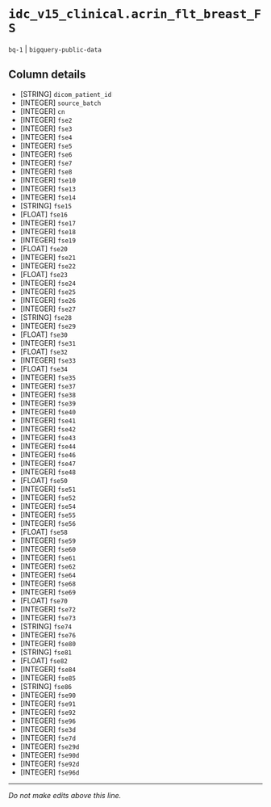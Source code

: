 # `idc_v15_clinical.acrin_flt_breast_FS`
`bq-1` | `bigquery-public-data`

## Column details
* [STRING]    `dicom_patient_id`
* [INTEGER]   `source_batch`
* [INTEGER]   `cn`
* [INTEGER]   `fse2`
* [INTEGER]   `fse3`
* [INTEGER]   `fse4`
* [INTEGER]   `fse5`
* [INTEGER]   `fse6`
* [INTEGER]   `fse7`
* [INTEGER]   `fse8`
* [INTEGER]   `fse10`
* [INTEGER]   `fse13`
* [INTEGER]   `fse14`
* [STRING]    `fse15`
* [FLOAT]     `fse16`
* [INTEGER]   `fse17`
* [INTEGER]   `fse18`
* [INTEGER]   `fse19`
* [FLOAT]     `fse20`
* [INTEGER]   `fse21`
* [INTEGER]   `fse22`
* [FLOAT]     `fse23`
* [INTEGER]   `fse24`
* [INTEGER]   `fse25`
* [INTEGER]   `fse26`
* [INTEGER]   `fse27`
* [STRING]    `fse28`
* [INTEGER]   `fse29`
* [FLOAT]     `fse30`
* [INTEGER]   `fse31`
* [FLOAT]     `fse32`
* [INTEGER]   `fse33`
* [FLOAT]     `fse34`
* [INTEGER]   `fse35`
* [INTEGER]   `fse37`
* [INTEGER]   `fse38`
* [INTEGER]   `fse39`
* [INTEGER]   `fse40`
* [INTEGER]   `fse41`
* [INTEGER]   `fse42`
* [INTEGER]   `fse43`
* [INTEGER]   `fse44`
* [INTEGER]   `fse46`
* [INTEGER]   `fse47`
* [INTEGER]   `fse48`
* [FLOAT]     `fse50`
* [INTEGER]   `fse51`
* [INTEGER]   `fse52`
* [INTEGER]   `fse54`
* [INTEGER]   `fse55`
* [INTEGER]   `fse56`
* [FLOAT]     `fse58`
* [INTEGER]   `fse59`
* [INTEGER]   `fse60`
* [INTEGER]   `fse61`
* [INTEGER]   `fse62`
* [INTEGER]   `fse64`
* [INTEGER]   `fse68`
* [INTEGER]   `fse69`
* [FLOAT]     `fse70`
* [INTEGER]   `fse72`
* [INTEGER]   `fse73`
* [STRING]    `fse74`
* [INTEGER]   `fse76`
* [INTEGER]   `fse80`
* [STRING]    `fse81`
* [FLOAT]     `fse82`
* [INTEGER]   `fse84`
* [INTEGER]   `fse85`
* [STRING]    `fse86`
* [INTEGER]   `fse90`
* [INTEGER]   `fse91`
* [INTEGER]   `fse92`
* [INTEGER]   `fse96`
* [INTEGER]   `fse3d`
* [INTEGER]   `fse7d`
* [INTEGER]   `fse29d`
* [INTEGER]   `fse90d`
* [INTEGER]   `fse92d`
* [INTEGER]   `fse96d`

-------------------------------------------------------------------------------
*Do not make edits above this line.*
